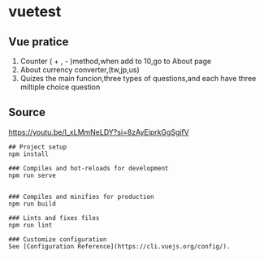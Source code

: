 # vuetest

## Vue pratice
1. Counter
   ( + , - )method,when add to 10,go to About page
2. About
   currency converter,(tw,jp,us)
3. Quizes
   the main funcion,three types of questions,and each have three miltiple choice question


## Source
https://youtu.be/I_xLMmNeLDY?si=8zAyEiprkGgSgifV


```
## Project setup
npm install

### Compiles and hot-reloads for development
npm run serve


### Compiles and minifies for production
npm run build

### Lints and fixes files
npm run lint

### Customize configuration
See [Configuration Reference](https://cli.vuejs.org/config/).

```







